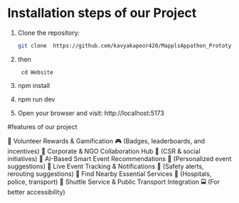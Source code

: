 # Installation steps of our Project 

1. Clone the repository:
   ```bash
   git clone  https://github.com/kavyakapoor420/MapplsAppathon_Prototype.git Website
   ```
   

2. then  
    ```
     cd Website 
    ```
3. npm install
4. npm run dev
5. Open your browser and visit:   http://localhost:5173


#features of our project 

🔹 Volunteer Rewards & Gamification 🎮 (Badges, leaderboards, and incentives)
🔹 Corporate & NGO Collaboration Hub 🤝 (CSR & social initiatives)
🔹 AI-Based Smart Event Recommendations 🤖 (Personalized event suggestions)
🔹 Live Event Tracking & Notifications 📍 (Safety alerts, rerouting suggestions)
🔹 Find Nearby Essential Services 🏥 (Hospitals, police, transport)
🔹 Shuttle Service & Public Transport Integration 🚍 (For better accessibility)




   
